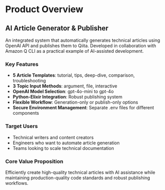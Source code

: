 # Product Overview

## AI Article Generator & Publisher

An integrated system that automatically generates technical articles using OpenAI API and publishes them to Qiita. Developed in collaboration with Amazon Q CLI as a practical example of AI-assisted development.

### Key Features
- **5 Article Templates**: tutorial, tips, deep-dive, comparison, troubleshooting
- **3 Topic Input Methods**: argument, file, interactive
- **OpenAI Model Selection**: gpt-4o-mini to gpt-4o
- **Python-Elixir Integration**: Robust publishing system
- **Flexible Workflow**: Generation-only or publish-only options
- **Secure Environment Management**: Separate .env files for different components

### Target Users
- Technical writers and content creators
- Engineers who want to automate article generation
- Teams looking to scale technical documentation

### Core Value Proposition
Efficiently create high-quality technical articles with AI assistance while maintaining production-quality code standards and robust publishing workflows.